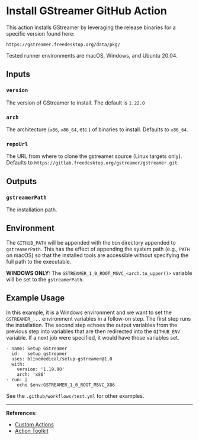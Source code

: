 # Install GStreamer GitHub Action

This action installs GStreamer by leveraging the release binaries for a specific version found here:

```
https://gstreamer.freedesktop.org/data/pkg/
```

Tested runner environments are macOS, Windows, and Ubuntu 20.04.

## Inputs

### `version`

The version of GStreamer to install.  The default is `1.22.0`

### `arch`

The architecture (`x86`, `x86_64`, etc.) of binaries to install.  Defaults to `x86_64`.

### `repoUrl`

The URL from where to clone the gstreamer source (Linux targets only).  Defaults to `https://gitlab.freedesktop.org/gstreamer/gstreamer.git`.

## Outputs

### `gstreamerPath`

The installation path.

## Environment

The `GITHUB_PATH` will be appended with the `bin` directory appended to `gstreamerPath`.  This has the effect of appending the system path (e.g., `PATH` on macOS) so that the installed tools are accessible without specifying the full path to the executable.

**WINDOWS ONLY:** The `GSTREAMER_1_0_ROOT_MSVC_<arch.to_upper()>` variable will be set to the `gstreamerPath`.

## Example Usage

In this example, it is a Windows environment and we want to set the `GSTREAMER_...` environment variables in a follow-on step.  The first step runs the installation.  The second step echoes the output variables from the previous step into variables that are then redirected into the `GITHUB_ENV` variable.  If a next job were specified, it would have those variables set.


```
- name: Setup GStreamer
  id:   setup_gstreamer
  uses: blinemedical/setup-gstreamer@1.0
  with:
    version: '1.19.90'
    arch: 'x86'
- run: |
    echo $env:GSTREAMER_1_0_ROOT_MSVC_X86
```

See the `.github/workflows/test.yml` for other examples.

-------------
**References:**
 * [Custom Actions](https://docs.github.com/en/actions/creating-actions/about-custom-actions)
 * [Action Toolkit](https://github.com/actions/toolkit)
 